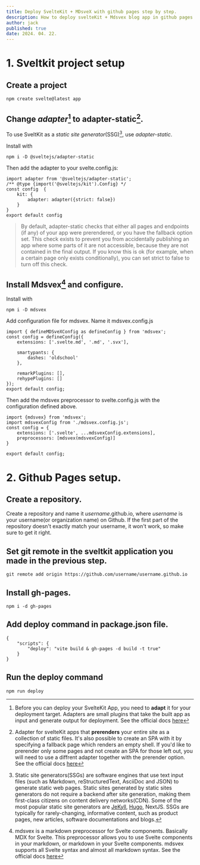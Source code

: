 ```yaml
---
title: Deploy SvelteKit + MDsveX with github pages step by step.
description: How to deploy svelteKit + Mdsvex blog app in github pages.
author: jack
published: true
date: 2024. 04. 22.
---
```


# 1. Sveltkit project setup

## Create a project

```
npm create svelte@latest app
```

## Change _adapter_[^1] to adapter-static[^3].

To use SveltKit as a _static site generator_(SSG)[^2], use _adapter-static_.

Install with

```
npm i -D @sveltejs/adapter-static
```

Then add the adapter to your svelte.config.js:

```
import adapter from '@sveltejs/adapter-static';
/** @type {import('@sveltejs/kit').Config} */
const config  {
    kit: {
        adapter: adapter({strict: false})
    }
}
export default config
```

> By default, adapter-static checks that either all pages and endpoints (if any) of your app were prerendered, or you have the fallback option set. This check exists to prevent you from accidentally publishing an app where some parts of it are not accessible, because they are not contained in the final output. If you know this is ok (for example, when a certain page only exists conditionally), you can set strict to false to turn off this check.

## Install Mdsvex[^4] and configure.

Install with

```
npm i -D mdsvex
```

Add configuration file for mdsvex. Name it mdsvex.config.js

```
import { defineMDSveXConfig as defineConfig } from 'mdsvex';
const config = defineConfig({
	extensions: ['.svelte.md', '.md', '.svx'],

	smartypants: {
		dashes: 'oldschool'
	},

	remarkPlugins: [],
	rehypePlugins: []
});
export default config;

```

Then add the mdsvex preprocessor to svelte.config.js with the configuration defined above.

```
import {mdsvex} from 'mdsvex';
import mdsvexConfig from './mdsvex.config.js';
const config = {
    extensions: ['.svelte', ...mdsvexConfig.extensions],
    preprocessors: [mdsvex(mdsvexConfig)]
}

export default config;

```

# 2. Github Pages setup.

## Create a repository.

Create a repository and name it _username_.github.io, where _username_ is your username(or organization name) on Github. If the first part of the repository doesn't exactly match your username, it won't work, so make sure to get it right.

## Set git remote in the sveltkit application you made in the previous step.

```
git remote add origin https://github.com/username/username.github.io
```

## Install gh-pages.

```
npm i -d gh-pages
```

## Add deploy command in package.json file.

```
{
    "scripts": {
        "deploy": "vite build & gh-pages -d build -t true"
    }
}
```

## Run the deploy command

```
npm run deploy
```

[^1]: Before you can deploy your SvelteKit App, you need to **adapt** it for your deployment target. Adapters are small plugins that take the built app as input and generate output for deployment. See the official docs [here](https://kit.svelte.dev/docs/adapters#using-adapters)
[^2]: Static site generators(SSGs) are software engines that use text input files (such as Markdown, reStructuredText, AsciiDoc and JSON) to generate static web pages. Static sites generated by static sites generators do not require a backend after site generation, making them first-class citizens on content delivery networks(CDN). Some of the most popular static site generators are [JeKyll](<https://en.wikipedia.org/wiki/Jekyll_(software)>), [Hugo](<https://en.wikipedia.org/wiki/Hugo_(software)>), NextJS. SSGs are typically for rarely-changing, informative content, such as product pages, new articles, software documentations and blogs.
[^3]: Adapter for svelteKit apps that **prerenders** your entire site as a collection of static files. It's also possible to create an SPA with it by specifying a fallback page which renders an empty shell. If you'd like to prerender only some pages and not create an SPA for those left out, you will need to use a diffrent adapter together with the prerender option. See the official docs [here](https://github.com/sveltejs/kit/tree/main/packages/adapter-static)
[^4]: mdsvex is a markdown preprocessor for Svelte components. Basically MDX for Svelte. This preprocessor allows you to use Svelte components in your markdown, or markdown in your Svelte components. mdsvex supports all Svelte syntax and almost all markdown syntax. See the official docs [here](https://mdsvex.pngwn.io/docs)
